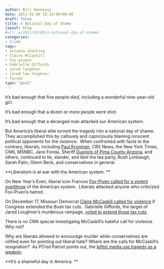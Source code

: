 ```yaml
---
author: Bill Hennessy
date: 2011-01-09 15:14:00+00:00
draft: false
title: A National Day of Shame
layout: blog
#url: e/2011/01/09/a-national-day-of-shame/
categories:
- Crime
tags:
- arizona shooting
- Claire McCaskill
- fox-pivens
- Gabrielle Giffords
- jared laughner
- jared lee loughner
- Tucson
type: "post"
---
```


It’s bad enough that five people died, including a wonderful nine-year-old girl.

It’s bad enough that a dozen or more people were shot.

It’s bad enough that a deranged man attacked our American system.

But America’s liberal elite turned the tragedy into a national day of shame.  They accomplished this by callously and capriciously blaming innocent political opponents for the violence.  When confronted with facts to the contrary, liberals, including [Paul Krugman](https://gatewaypundit.rightnetwork.com/2011/01/disgrace-krugman-blames-gop-for-attempted-assassination-today-before-we-found-out-hes-a-leftwinger/), CBS News, the New York Times, CNN, MSNBC, Jane Fonda, Sheriff [Dupnick of Pima County Arizona](https://gatewaypundit.rightnetwork.com/2011/01/pima-county-az-sheriff-clarence-dupnik-blames-az-political-culture-for-shooting-video/), and others, continued to lie, slander, and libel the tea party, Rush Limbaugh, Sarah Palin, Glenn Beck, and conservatives in general.

**Liberalism is at war with the American system. **

On New Year’s Even, liberal icon Frances [Fox-Piven called for a violent overthrow](https://www.newsrealblog.com/2011/01/05/marxist-frances-fox-piven-calls-for-a-violent-uprising-against-the-american-system/) of the American system.  Liberals attacked anyone who criticized Fox-Piven’s hatred.

On December 17, Missouri Democrat [Claire McCaskill called for violence](https://gatewaypundit.rightnetwork.com/2010/12/claire-mccaskill-promotes-violence-if-dems-dont-get-their-historic-tax-hikes-it-really-is-time-for-americans-to-take-up-pitchforks-video/) if Congress extended the Bush tax cuts.  Gabrielle Giffords, the target of Jared Loughner’s murderous rampage, [voted to extend those tax cuts](https://dailycaller.com/2010/12/17/house-roll-call-bill-to-extend-tax-cuts/).

There is no CNN special investigaing McCaskill’s hateful call for violence. Why not?

Why are liberals allowed to encourage murder while conservatives are vilified even for pointing out liberal hate? Where are the calls for McCaskill’s resignation?  As PO’ed Patriot points out, the [leftist media use tragedy as a weapon](https://www.poedpatriot.com/2011/01/tragic-arizona-shooting-used-as-weapon.html).

**It’s a shameful day in America. **

